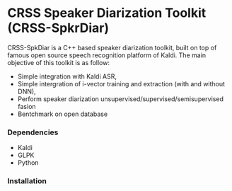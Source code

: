 # CRSS Speaker Diarization Toolkit (CRSS-SpkrDiar)

CRSS-SpkDiar is a C++ based speaker diarization toolkit, built on top of famous open source speech recognition platform of Kaldi. The main objective of this toolkit is as follow:
  - Simple integration with Kaldi ASR, 
  - Simple intergration of i-vector training and extraction (with and without DNN), 
  - Perform speaker diarization unsupervised/supervised/semisupervised fasion
  - Bentchmark on open database

### Dependencies
  - Kaldi
  - GLPK
  - Python
  
### Installation
